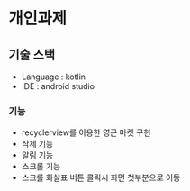 # 개인과제 

## 기술 스택

* Language : kotlin
* IDE : android studio

### 기능
* recyclerview를 이용한 영근 마켓 구현
* 삭제 기능
* 알림 기능
* 스크롤 기능
* 스크롤 화살표 버튼 클릭시 화면 첫부분으로 이동
